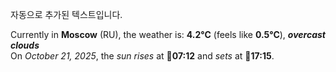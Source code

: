
자동으로 추가된 텍스트입니다.

<!--START_SECTION:weather:moscow-->
Currently in **Moscow** (RU), the weather is: **4.2°C** (feels like **0.5°C**), ***overcast clouds***<br/>
On *October 21, 2025*, the *sun rises* at 🌅**07:12** and *sets* at 🌇**17:15**.
<!--END_SECTION:weather-->
